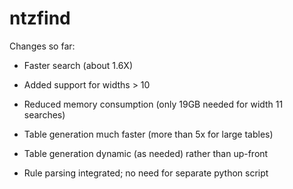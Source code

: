 # ntzfind
Changes so far:

* Faster search (about 1.6X)

* Added support for widths > 10

* Reduced memory consumption (only 19GB needed for width 11 searches)

* Table generation much faster (more than 5x for large tables)

* Table generation dynamic (as needed) rather than up-front

* Rule parsing integrated; no need for separate python script
